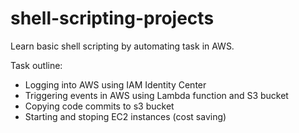 # shell-scripting-projects

Learn basic shell scripting by automating task in AWS.

Task outline:
- Logging into AWS using IAM Identity Center
- Triggering events in AWS using Lambda function and S3 bucket
- Copying code commits to s3 bucket
- Starting and stoping EC2 instances (cost saving)